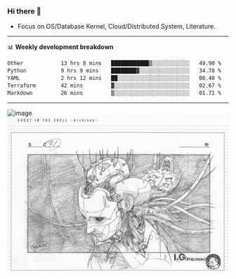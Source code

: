 ### Hi there 👋
<!-- * Daily Meditation via Leetcode/Competitive-Programming. -->
* Focus on OS/Database Kernel, Cloud/Distributed System, Literature.

-------

📊 **Weekly development breakdown**
<!--START_SECTION:waka-->

```txt
Other            13 hrs 8 mins   ████████████▒░░░░░░░░░░░░   49.90 %
Python           9 hrs 9 mins    ████████▓░░░░░░░░░░░░░░░░   34.78 %
YAML             2 hrs 12 mins   ██░░░░░░░░░░░░░░░░░░░░░░░   08.40 %
Terraform        42 mins         ▓░░░░░░░░░░░░░░░░░░░░░░░░   02.67 %
Markdown         26 mins         ▒░░░░░░░░░░░░░░░░░░░░░░░░   01.71 %
```

<!--END_SECTION:waka-->

-------

<!-- [![Leetcode Stats](https://leetcard.jacoblin.cool/hzhang413?font=Fira+Mono)](https://leetcode.com/fxrc) -->
![image](./cyberpunk-ghost-in-the-shell.gif)
![image](./gis-archive.png)
